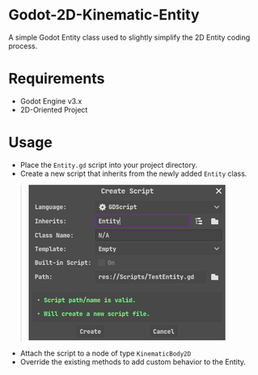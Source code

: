 # Godot-2D-Kinematic-Entity
A simple Godot Entity class used to slightly simplify the 2D Entity coding process.

# Requirements
* Godot Engine v3.x
* 2D-Oriented Project

# Usage
* Place the `Entity.gd` script into your project directory.
* Create a new script that inherits from the newly added `Entity` class.

> ![script_example](img/script_example.png)

* Attach the script to a node of type `KinematicBody2D`
* Override the existing methods to add custom behavior to the Entity.
